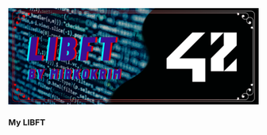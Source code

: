 <img src="https://github.com/MirkokriM/42_Common_Core/blob/main/README.FILE/MirkokriM_github42_libft.png">

### My LIBFT
